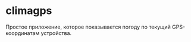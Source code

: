 # climagps

Простое приложение, которое показывается погоду по текущий GPS-координатам устройства.

